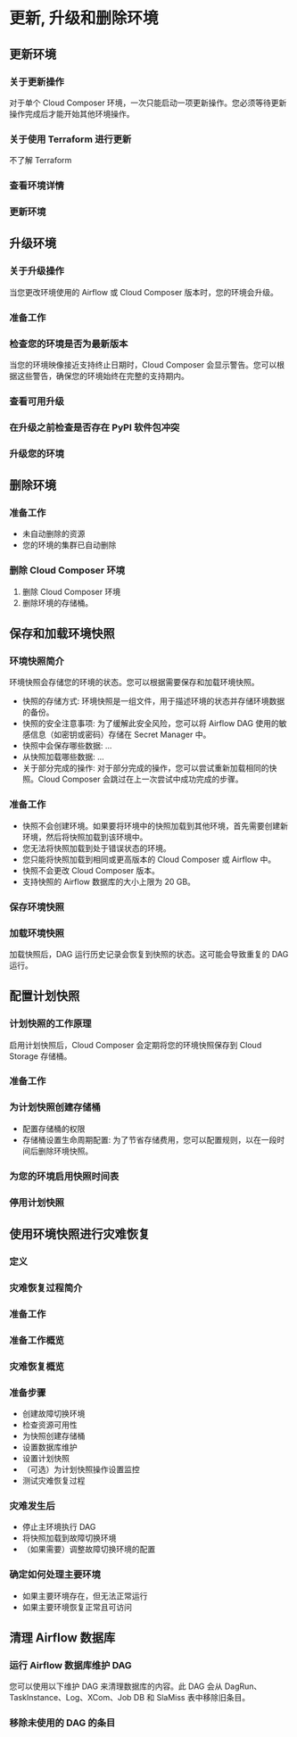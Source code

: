 # 更新, 升级和删除环境
## 更新环境
### 关于更新操作
对于单个 Cloud Composer 环境，一次只能启动一项更新操作。您必须等待更新操作完成后才能开始其他环境操作。
### 关于使用 Terraform 进行更新
不了解 Terraform
### 查看环境详情
### 更新环境

## 升级环境
### 关于升级操作
当您更改环境使用的 Airflow 或 Cloud Composer 版本时，您的环境会升级。
### 准备工作
### 检查您的环境是否为最新版本
当您的环境映像接近支持终止日期时，Cloud Composer 会显示警告。您可以根据这些警告，确保您的环境始终在完整的支持期内。
### 查看可用升级
### 在升级之前检查是否存在 PyPI 软件包冲突
### 升级您的环境

## 删除环境
### 准备工作
* 未自动删除的资源
* 您的环境的集群已自动删除
### 删除 Cloud Composer 环境
1. 删除 Cloud Composer 环境
2. 删除环境的存储桶。

## 保存和加载环境快照
### 环境快照简介
环境快照会存储您的环境的状态。您可以根据需要保存和加载环境快照。
* 快照的存储方式: 环境快照是一组文件，用于描述环境的状态并存储环境数据的备份。
* 快照的安全注意事项: 为了缓解此安全风险，您可以将 Airflow DAG 使用的敏感信息（如密钥或密码）存储在 Secret Manager 中。
* 快照中会保存哪些数据: ...
* 从快照加载哪些数据: ...
* 关于部分完成的操作: 对于部分完成的操作，您可以尝试重新加载相同的快照。Cloud Composer 会跳过在上一次尝试中成功完成的步骤。
### 准备工作
* 快照不会创建环境。如果要将环境中的快照加载到其他环境，首先需要创建新环境，然后将快照加载到该环境中。
* 您无法将快照加载到处于错误状态的环境。
* 您只能将快照加载到相同或更高版本的 Cloud Composer 或 Airflow 中。
* 快照不会更改 Cloud Composer 版本。
* 支持快照的 Airflow 数据库的大小上限为 20 GB。
### 保存环境快照
### 加载环境快照
加载快照后，DAG 运行历史记录会恢复到快照的状态。这可能会导致重复的 DAG 运行。

## 配置计划快照
### 计划快照的工作原理
启用计划快照后，Cloud Composer 会定期将您的环境快照保存到 Cloud Storage 存储桶。
### 准备工作
### 为计划快照创建存储桶
* 配置存储桶的权限
* 存储桶设置生命周期配置: 为了节省存储费用，您可以配置规则，以在一段时间后删除环境快照。
### 为您的环境启用快照时间表
### 停用计划快照

## 使用环境快照进行灾难恢复
### 定义
### 灾难恢复过程简介
### 准备工作
### 准备工作概览
### 灾难恢复概览
### 准备步骤
* 创建故障切换环境
* 检查资源可用性
* 为快照创建存储桶
* 设置数据库维护
* 设置计划快照
* （可选）为计划快照操作设置监控
* 测试灾难恢复过程
### 灾难发生后
* 停止主环境执行 DAG
* 将快照加载到故障切换环境
* （如果需要）调整故障切换环境的配置
### 确定如何处理主要环境
* 如果主要环境存在，但无法正常运行
* 如果主要环境恢复正常且可访问

## 清理 Airflow 数据库
### 运行 Airflow 数据库维护 DAG
您可以使用以下维护 DAG 来清理数据库的内容。此 DAG 会从 DagRun、TaskInstance、Log、XCom、Job DB 和 SlaMiss 表中移除旧条目。
### 移除未使用的 DAG 的条目
